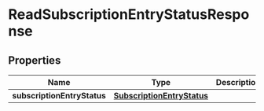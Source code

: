 
# ReadSubscriptionEntryStatusResponse

## Properties
Name | Type | Description | Notes
------------ | ------------- | ------------- | -------------
**subscriptionEntryStatus** | [**SubscriptionEntryStatus**](SubscriptionEntryStatus.md) |  | 



